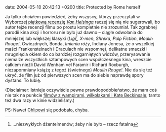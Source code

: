 date: 2004-05-10 20:42:13 +0200
title: Protected by Rome herself

Ja tylko chciałem powiedzieć, żeby wszyscy, którzy przeczytali w Wyborczej [piątkową recenzję](http://serwisy.gazeta.pl/film/1,22535,2057039.html 'dwie gwiazdki, skandal') <cite>[Van Helsinga](http://imdb.com/title/tt0338526/ 'starring Hugh Jackman and his brow')</cite> raczej się nią nie sugerowali, bo autor tejże recenzji filmu po prostu kompletnie nie zrozumiał. Tak zgrabnej parodii kina akcji i horroru nie było już dawno – ciągłe odwołania do mniejszej lub większej klasyki (<cite>Ligi[^1]</cite>, <cite>X-men</cite>, <cite>Shreka</cite>, <cite>Pulp Fiction</cite>, <cite>Moulin Rouge!</cite>, Gwiezdnych, Bonda, <cite>Imienia róży</cite>, Indiany Jonesa, że o wszelkiej maści Frankensteinach i Draculach nie wspomnę), delikatne smaczki i mrugnięcia okiem do co bardziej rozgarniętych widzów, przerysowanie niemalże wszystkich sztampowych scen współczesnego kina, wreszcie całkiem nieźli David Wenham vel Faramir i Richard Roxburgh, niezapomniany książę z tegoż (świetnego) <cite>Moulin Rouge!</cite>. Nie da się też ukryć, że film już od pierwszych scen ma do siebie naprawdę spory dystans. To lubię.

(Disclaimer: Istnieje oczywiście pewne prawdopodobieństwo, że mam coś nie tak na punkcie [filmów z wampirami, wilkołakami i Kate Beckinsale](i-nawet-zwroty-akcji-byly '„wycinki” o „Underworldzie”'); tamto też dwa razy w kinie widzieliśmy.)

PS: Nawet [Chlipowi](http://chlip.pl/recenzje/?id=18 'co do trunków, to z Coenem bez Krupniczka się nie obyliśmy') się podobało, chyba.

[^1]: …niezwykłych dżentelmenów; żeby nie było – rzecz fatalna

